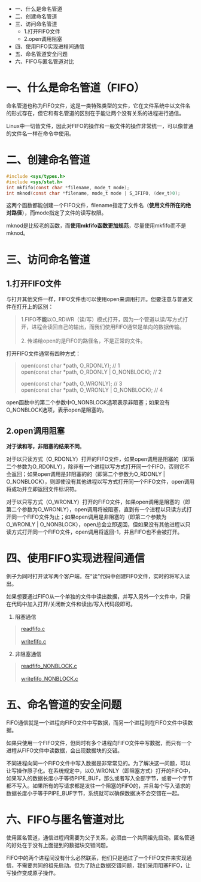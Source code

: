 - 一、什么是命名管道
- 二、创建命名管道
- 三、访问命名管道
    - 1.打开FIFO文件
    - 2.open调用阻塞
- 四、使用FIFO实现进程间通信
- 五、命名管道安全问题
- 六、FIFO与匿名管道对比
# 一、什么是命名管道（FIFO）
命名管道也称为FIFO文件，这是一类特殊类型的文件，它在文件系统中以文件名的形式存在，但它和有名管道的区别在于能让两个没有关系的进程进行通信。

Linux中一切皆文件，因此对FIFO的操作和一般文件的操作非常统一，可以像普通的文件名一样在命令中使用。

# 二、创建命名管道
```c
#include <sys/types.h>
#include <sys/stat.h>
int mkfifo(const char *filename, mode_t mode);
int mknod(const char *filename, mode_t mode | S_IFIFO, (dev_t)0);
```
这两个函数都能创建一个FIFO文件，filename指定了文件名（**使用文件所在的绝对路径**），而mode指定了文件的读写权限。<br>

mknod是比较老的函数，而**使用mkfifo函数更加规范**，尽量使用mkfifo而不是mknod。<br>

# 三、访问命名管道
## 1.打开FIFO文件
与打开其他文件一样，FIFO文件也可以使用open来调用打开。但要注意与普通文件在打开上的区别：
> 1.FIFO**不能**以O_RDWR（读/写）模式打开，因为一个管道以读/写方式打开，进程会读回自己的输出，而我们使用FIFO通常是单向的数据传输。<br>
> <br>
> 2. 传递给open的是FIFO的路径名，不是正常的文件。<br>

打开FIFO文件通常有四种方式：<br>
> open(const char \*path, O_RDONLY); // 1 <br>
> open(const char \*path, O_RDONLY | O_NONBLOCK); // 2 <br>
> 
> open(const char \*path, O_WRONLY); // 3 <br>
> open(const char \*path, O_WRONLY | O_NONBLOCK); // 4 <br>

open函数中的第二个参数中O_NONBLOCK选项表示非阻塞；如果没有O_NONBLOCK选项，表示open是阻塞的。<br>

## 2.open调用阻塞
**对于读和写，非阻塞的结果不同**。<br>

对于以只读方式（O_RDONLY）打开的FIFO文件，如果open调用是阻塞的（即第二个参数为O_RDONLY），除非有一个进程以写方式打开同一个FIFO，否则它不会返回；如果open调用是非阻塞的的（即第二个参数为O_RDONLY | O_NONBLOCK），则即使没有其他进程以写方式打开同一个FIFO文件，open调用将成功并立即返回文件标识符。

对于以只写方式（O_WRONLY）打开的FIFO文件，如果open调用是阻塞的（即第二个参数为O_WRONLY），open调用将被阻塞，直到有一个进程以只读方式打开同一个FIFO文件为止；如果open调用是非阻塞的（即第二个参数为O_WRONLY | O_NONBLOCK），open总会立即返回，但如果没有其他进程以只读方式打开同一个FIFO文件，open调用将返回-1，并且FIFO也不会被打开。

# 四、使用FIFO实现进程间通信
例子为同时打开读写两个客户端，在“读”代码中创建FIFO文件，实时的将写入读出。<br>

如果想要通过FIFO从一个单独的文件中读出数据，并写入另外一个文件中，只需在代码中加入打开/关闭新文件和读出/写入代码段即可。

1. 阻塞通信
> [readfifo.c](https://github.com/yiyading/day-read/blob/master/FIFO%E9%80%9A%E4%BF%A1/readfifo.c)<br>
> <br>
> [writefifo.c](https://github.com/yiyading/day-read/blob/master/FIFO%E9%80%9A%E4%BF%A1/writefifo.c)<br>

2. 非阻塞通信
> [readfifo_NONBLOCK.c](https://github.com/yiyading/day-read/blob/master/FIFO%E9%80%9A%E4%BF%A1/readfifo_NONBLOCK.c)<br>
> <br>
> [writefifo_NONBLOCK.c](https://github.com/yiyading/day-read/blob/master/FIFO%E9%80%9A%E4%BF%A1/writefifo_NONBLOCK.c)<br>

# 五、命名管道的安全问题
FIFO通信就是一个进程向FIFO文件中写数据，而另一个进程则在FIFO文件中读数据。

如果只使用一个FIFO文件，但同时有多个进程向FIFO文件中写数据，而只有一个进程从FIFO文件中读数据，会出现数据块的交错。

不同进程向同一个FIFO文件中写入数据是非常常见的。为了解决这一问题，可以让写操作原子化。在系统规定中，以O_WRONLY（即阻塞方式）打开的FIFO中， 如果写入的数据长度小于等待PIPE_BUF，那么或者写入全部字节，或者一个字节都不写入。如果所有的写请求都是发往一个阻塞的FIFO的，并且每个写入请求的数据长度小于等于PIPE_BUF字节，系统就可以确保数据决不会交错在一起。<br>

# 六、FIFO与匿名管道对比
使用匿名管道，通信进程间需要为父子关系，必须由一个共同祖先启动。匿名管道的好处在于没有上面提到的数据块交错问题。

FIFO中的两个进程间没有什么必然联系，他们只是通过了一个FIFO文件来实现通信，不需要共同的祖先启动。但为了防止数据交错问题，我们采用阻塞FIFO，让写操作变成原子操作。<br>

